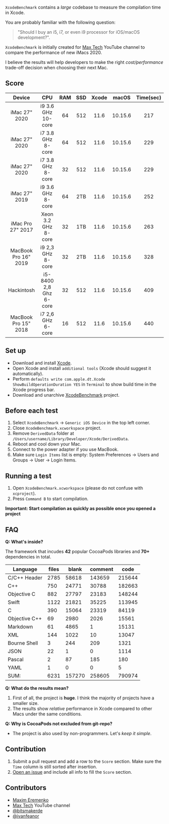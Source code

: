 `XcodeBenchmark` contains a *large* codebase to measure the compilation time in Xcode.

You are probably familiar with the following question:
> "Should I buy an i5, i7, or even i9 processor for iOS/macOS development?".

`XcodeBenchmark` is initially created for [Max Tech](https://www.youtube.com/channel/UCptwuAv0XQHo1OQUSaO6NHw) YouTube channel to compare the performance of new iMacs 2020.

I believe the results will help developers to make the right *cost/performance* trade-off decision when choosing their next Mac.

## Score

|        Device        |           CPU          | RAM | SSD | Xcode |  macOS  | Time(sec) |
|:--------------------:|:----------------------:|:---:|:---:|:-----:|:-------:|:---------:|
|     iMac 27" 2020    |   i9 3.6 GHz 10-core   |  64 | 512 |  11.6 | 10.15.6 |    217    |
|     iMac 27" 2020    |    i7 3.8 GHz 8-core   |  64 | 512 |  11.6 | 10.15.6 |    229    |
|     iMac 27" 2020    |    i7 3.8 GHz 8-core   |  32 | 512 |  11.6 | 10.15.6 |    229    |
|     iMac 27" 2019    |    i9 3.6 GHz 8-core   |  64 | 2TB |  11.6 | 10.15.6 |    252    |
|   iMac Pro 27" 2017  |   Xeon 3.2 GHz 8-core  |  32 | 1TB |  11.6 | 10.15.6 |    263    |
| MacBook Pro 16" 2019 |    i9 2,3 GHz 8-core   |  32 | 2TB |  11.6 | 10.15.6 |    328    |
|      Hackintosh      | i5-8400 2,8 Ghz 6-core |  32 | 512 |  11.6 | 10.15.6 |    409    |
| MacBook Pro 15" 2018 |    i7 2,6 GHz 6-core   |  16 | 512 |  11.6 | 10.15.6 |    440    |

## Set up

- Download and install [Xcode](https://apps.apple.com/us/app/xcode/id497799835).
- Open Xcode and install `additional tools` (Xcode should suggest it automatically).
- Perform `defaults write com.apple.dt.Xcode ShowBuildOperationDuration YES` in `Terminal` to show build time in the Xcode progress bar.
- Download and unarchive [XcodeBenchmark](https://github.com/devMEremenko/XcodeBenchmark/archive/master.zip) project.

## Before each test

1. Select `XcodeBenchmark` -> `Generic iOS Device` in the top left corner. 
2. Close `XcodeBenchmark.xcworkspace` project.
2. Remove `DerivedData` folder at `/Users/username/Library/Developer/Xcode/DerivedData`.
3. Reboot and cool down your Mac.
4. Connect to the power adapter if you use MacBook.
5. Make sure `Login Items` list is empty: System Preferences -> Users and Groups -> User -> Login Items.

## Running a test

1. Open `XcodeBenchmark.xcworkspace` (please do not confuse with `xcproject`).
2. Press `Command B` to start compilation.

**Important: Start compilation as quickly as possible once you opened a project**

## FAQ

**Q: What's inside?**

The framework that incudes **42** popular CocoaPods libraries and **70+** dependencies in total.

| Language      | files | blank  | comment | code   |
|---------------|-------|--------|---------|--------|
| C/C++ Header  | 2785  | 58618  | 143659  | 215644 |
| C++           | 750   | 24771  | 30788   | 182663 |
| Objective C   | 882   | 27797  | 23183   | 148244 |
| Swift         | 1122  | 21821  | 35225   | 113945 |
| C             | 390   | 15064  | 23319   | 84119  |
| Objective C++ | 69    | 2980   | 2026    | 15561  |
| Markdown      | 61    | 4865   | 1       | 15131  |
| XML           | 144   | 1022   | 10      | 13047  |
| Bourne Shell  | 3     | 244    | 209     | 1321   |
| JSON          | 22    | 1      | 0       | 1114   |
| Pascal        | 2     | 87     | 185     | 180    |
| YAML          | 1     | 0      | 0       | 5      |
| SUM:          | 6231  | 157270 | 258605  | 790974 |

**Q: What do the results mean?**
1. First of all, the project is **huge**. I think the majority of projects have a smaller size.
2. The results show *relative* performance in Xcode compared to other Macs under the same conditions.

**Q: Why is CocoaPods not excluded from git-repo?**
- The project is also used by non-programmers. Let's *keep it simple*.

## Contribution

1. Submit a pull request and add a row to the `Score` section. Make sure the `Time` column is still sorted after insertion.
2. [Open an issue](https://github.com/devMEremenko/XcodeBenchmark/issues/new/choose) and include all info to fill the `Score` section.

## Contributors

- [Maxim Eremenko](https://www.linkedin.com/in/maxim-eremenko/) 
- [Max Tech](https://www.youtube.com/channel/UCptwuAv0XQHo1OQUSaO6NHw) YouTube channel
- [@bitsmakerde](https://github.com/bitsmakerde)
- [@ivanfeanor](https://github.com/ivanfeanor)
